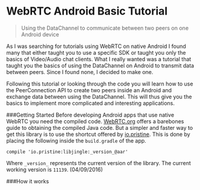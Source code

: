 # WebRTC Android Basic Tutorial
>Using the DataChannel to communicate between two peers on one Android device

As I was searching for tutorials using WebRTC on native Android I found many that either taught you to use a specific SDK or taught 
you only the basics of Video/Audio chat clients. What I really wanted was a tutorial that taught you the basics of using the DataChannel
on Android to transmit data between peers. Since I found none, I decided to make one.

Following this tutorial or looking through the code you will learn how to use the PeerConnection API to create two peers inside an Android
and exchange data between using the DataChannel. This will thus give you the basics to implement more complicated and interesting applications.

###Getting Started
Before developing Android apps that use native WebRTC you need the compiled code. [WebRTC.org](https://webrtc.org/native-code/android/) offers
a barebones guide to obtaining the compiled Java code. But a simpler and faster way to get this library is to use the shortcut offered by [io.pristine](http://mvnrepository.com/artifact/io.pristine/libjingle).
This is done by placing the following inside the `build.gradle` of the app.
```
compile 'io.pristine:libjingle:_version_@aar'
```
Where `_version_` represents the current version of the library. The current working version is `11139`. (04/09/2016)
  
###How it works


